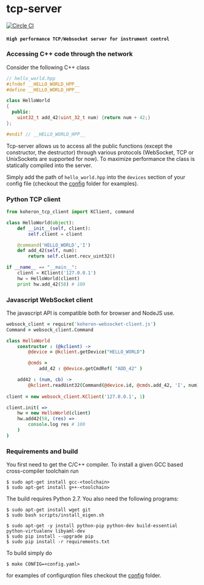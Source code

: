 # tcp-server

[![Circle CI](https://circleci.com/gh/Koheron/tcp-server.svg?style=shield)](https://circleci.com/gh/Koheron/tcp-server)

#### `High performance TCP/Websocket server for instrument control`

### Accessing C++ code through the network

Consider the following C++ class

``` cpp
// hello_world.hpp
#ifndef __HELLO_WORLD_HPP__
#define __HELLO_WORLD_HPP__

class HelloWorld
{
  public:
    uint32_t add_42(uint_32_t num) {return num + 42;}
};

#endif // __HELLO_WORLD_HPP__
```

Tcp-server allows us to access all the public functions (except the constructor, the destructor) through various protocols (WebSocket, TCP or UnixSockets are supported for now). To maximize performance the class is statically compiled into the server.

Simply add the path of `hello_world.hpp` into the `devices` section of your config file (checkout the [config](config) folder for examples).

### Python TCP client

``` py
from koheron_tcp_client import KClient, command

class HelloWorld(object):
    def __init__(self, client):
        self.client = client

    @command('HELLO_WORLD','I')
    def add_42(self, num):
    	return self.client.recv_uint32()

if __name__ == "__main__":
	client = KClient('127.0.0.1')
	hw = HelloWorld(client)
	print hw.add_42(58) # 100
```

### Javascript WebSocket client

The javascript API is compatible both for browser and NodeJS use.

```coffeescript
websock_client = require('koheron-websocket-client.js')
Command = websock_client.Command

class HelloWorld
    constructor : (@kclient) ->
        @device = @kclient.getDevice("HELLO_WORLD")

        @cmds =
            add_42 : @device.getCmdRef( "ADD_42" )

    add42 : (num, cb) ->
    	@kclient.readUint32(Command(@device.id, @cmds.add_42, 'I', num), cb)
    	
client = new websock_client.KClient('127.0.0.1', 1)

client.init( =>
    hw = new HelloWorld(client)
    hw.add42(58, (res) =>
        console.log res # 100
    )
)
```


### Requirements and build

You first need to get the C/C++ compiler. To install a given GCC based cross-compiler toolchain run
```
$ sudo apt-get install gcc-<toolchain>
$ sudo apt-get install g++-<toolchain>
```

The build requires Python 2.7. You also need the following programs:
```
$ sudo apt-get install wget git
$ sudo bash scripts/install_eigen.sh

$ sudo apt-get -y install python-pip python-dev build-essential python-virtualenv libyaml-dev
$ sudo pip install --upgrade pip
$ sudo pip install -r requirements.txt
```

To build simply do
```
$ make CONFIG=<config.yaml>
```
for examples of configurqtion files checkout the [config](config) folder.
